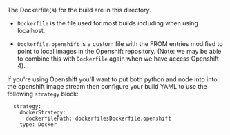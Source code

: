 The Dockerfile(s) for the build are in this directory.

* `Dockerfile` is the file used for most builds including when using localhost.

* `Dockerfile.openshift` is a custom file with the FROM entries modified to point
  to local images in the Openshift repository.
  (Note: we may be able to combine this with `Dockerfile` again when we have access Openshift 4).

If you're using Openshift you'll want to put both python and node into 
into the openshift image stream then configure your build YAML to use the following `strategy` block:

```
  strategy:
    dockerStrategy:
      dockerfilePath: dockerfilesDockerfile.openshift
    type: Docker
```
